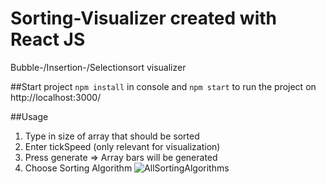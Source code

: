 # Sorting-Visualizer created with React JS
Bubble-/Insertion-/Selectionsort visualizer

##Start project
`npm install` in console and `npm start` to run the project on http://localhost:3000/

##Usage

1. Type in size of array that should be sorted
2. Enter tickSpeed (only relevant for visualization)
3. Press generate => Array bars will be generated
4. Choose Sorting Algorithm
![AllSortingAlgorithms](https://user-images.githubusercontent.com/74874980/125126909-15f9b980-e0fc-11eb-9519-6dba579ef4c4.gif)
